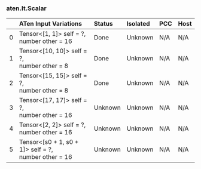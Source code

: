### aten.lt.Scalar
|    | ATen Input Variations                                   | Status   | Isolated   | PCC   | Host   |
|---:|:--------------------------------------------------------|:---------|:-----------|:------|:-------|
|  0 | Tensor<[1, 1]> self = ?,<br>number other = 16           | Done     | Unknown    | N/A   | N/A    |
|  1 | Tensor<[10, 10]> self = ?,<br>number other = 8          | Done     | Unknown    | N/A   | N/A    |
|  2 | Tensor<[15, 15]> self = ?,<br>number other = 8          | Done     | Unknown    | N/A   | N/A    |
|  3 | Tensor<[17, 17]> self = ?,<br>number other = 16         | Unknown  | Unknown    | N/A   | N/A    |
|  4 | Tensor<[2, 2]> self = ?,<br>number other = 16           | Unknown  | Unknown    | N/A   | N/A    |
|  5 | Tensor<[s0 + 1, s0 + 1]> self = ?,<br>number other = 16 | Unknown  | Unknown    | N/A   | N/A    |

